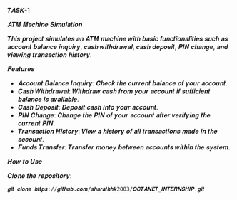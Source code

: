 𝑻𝑨𝑺𝑲-1

𝑨𝑻𝑴 𝑴𝒂𝒄𝒉𝒊𝒏𝒆 𝑺𝒊𝒎𝒖𝒍𝒂𝒕𝒊𝒐𝒏

𝑻𝒉𝒊𝒔 𝒑𝒓𝒐𝒋𝒆𝒄𝒕 𝒔𝒊𝒎𝒖𝒍𝒂𝒕𝒆𝒔 𝒂𝒏 𝑨𝑻𝑴 𝒎𝒂𝒄𝒉𝒊𝒏𝒆 𝒘𝒊𝒕𝒉 𝒃𝒂𝒔𝒊𝒄 𝒇𝒖𝒏𝒄𝒕𝒊𝒐𝒏𝒂𝒍𝒊𝒕𝒊𝒆𝒔 𝒔𝒖𝒄𝒉 𝒂𝒔 𝒂𝒄𝒄𝒐𝒖𝒏𝒕 𝒃𝒂𝒍𝒂𝒏𝒄𝒆 𝒊𝒏𝒒𝒖𝒊𝒓𝒚, 𝒄𝒂𝒔𝒉 𝒘𝒊𝒕𝒉𝒅𝒓𝒂𝒘𝒂𝒍, 𝒄𝒂𝒔𝒉 𝒅𝒆𝒑𝒐𝒔𝒊𝒕, 𝑷𝑰𝑵 𝒄𝒉𝒂𝒏𝒈𝒆, 𝒂𝒏𝒅 𝒗𝒊𝒆𝒘𝒊𝒏𝒈 𝒕𝒓𝒂𝒏𝒔𝒂𝒄𝒕𝒊𝒐𝒏 𝒉𝒊𝒔𝒕𝒐𝒓𝒚.

 𝑭𝒆𝒂𝒕𝒖𝒓𝒆𝒔

- 𝑨𝒄𝒄𝒐𝒖𝒏𝒕 𝑩𝒂𝒍𝒂𝒏𝒄𝒆 𝑰𝒏𝒒𝒖𝒊𝒓𝒚: 
  𝑪𝒉𝒆𝒄𝒌 𝒕𝒉𝒆 𝒄𝒖𝒓𝒓𝒆𝒏𝒕 𝒃𝒂𝒍𝒂𝒏𝒄𝒆 𝒐𝒇 𝒚𝒐𝒖𝒓 𝒂𝒄𝒄𝒐𝒖𝒏𝒕.
- 𝑪𝒂𝒔𝒉 𝑾𝒊𝒕𝒉𝒅𝒓𝒂𝒘𝒂𝒍: 
  𝑾𝒊𝒕𝒉𝒅𝒓𝒂𝒘 𝒄𝒂𝒔𝒉 𝒇𝒓𝒐𝒎 𝒚𝒐𝒖𝒓 𝒂𝒄𝒄𝒐𝒖𝒏𝒕 𝒊𝒇 𝒔𝒖𝒇𝒇𝒊𝒄𝒊𝒆𝒏𝒕 𝒃𝒂𝒍𝒂𝒏𝒄𝒆 𝒊𝒔 
  𝒂𝒗𝒂𝒊𝒍𝒂𝒃𝒍𝒆.
- 𝑪𝒂𝒔𝒉 𝑫𝒆𝒑𝒐𝒔𝒊𝒕:
  𝑫𝒆𝒑𝒐𝒔𝒊𝒕 𝒄𝒂𝒔𝒉 𝒊𝒏𝒕𝒐 𝒚𝒐𝒖𝒓 𝒂𝒄𝒄𝒐𝒖𝒏𝒕.
- 𝑷𝑰𝑵 𝑪𝒉𝒂𝒏𝒈𝒆: 
  𝑪𝒉𝒂𝒏𝒈𝒆 𝒕𝒉𝒆 𝑷𝑰𝑵 𝒐𝒇 𝒚𝒐𝒖𝒓 𝒂𝒄𝒄𝒐𝒖𝒏𝒕 𝒂𝒇𝒕𝒆𝒓 𝒗𝒆𝒓𝒊𝒇𝒚𝒊𝒏𝒈 𝒕𝒉𝒆 𝒄𝒖𝒓𝒓𝒆𝒏𝒕 
  𝑷𝑰𝑵.
- 𝑻𝒓𝒂𝒏𝒔𝒂𝒄𝒕𝒊𝒐𝒏 𝑯𝒊𝒔𝒕𝒐𝒓𝒚: 
  𝑽𝒊𝒆𝒘 𝒂 𝒉𝒊𝒔𝒕𝒐𝒓𝒚 𝒐𝒇 𝒂𝒍𝒍 𝒕𝒓𝒂𝒏𝒔𝒂𝒄𝒕𝒊𝒐𝒏𝒔 𝒎𝒂𝒅𝒆 𝒊𝒏 𝒕𝒉𝒆 𝒂𝒄𝒄𝒐𝒖𝒏𝒕.
- 𝑭𝒖𝒏𝒅𝒔 𝑻𝒓𝒂𝒏𝒔𝒇𝒆𝒓: 
  𝑻𝒓𝒂𝒏𝒔𝒇𝒆𝒓 𝒎𝒐𝒏𝒆𝒚 𝒃𝒆𝒕𝒘𝒆𝒆𝒏 𝒂𝒄𝒄𝒐𝒖𝒏𝒕𝒔 𝒘𝒊𝒕𝒉𝒊𝒏 𝒕𝒉𝒆 𝒔𝒚𝒔𝒕𝒆𝒎.

 𝑯𝒐𝒘 𝒕𝒐 𝑼𝒔𝒆

 𝑪𝒍𝒐𝒏𝒆 𝒕𝒉𝒆 𝒓𝒆𝒑𝒐𝒔𝒊𝒕𝒐𝒓𝒚:
   ```𝒃𝒂𝒔𝒉
   𝒈𝒊𝒕 𝒄𝒍𝒐𝒏𝒆 𝒉𝒕𝒕𝒑𝒔://𝒈𝒊𝒕𝒉𝒖𝒃.𝒄𝒐𝒎/𝒔𝒉𝒂𝒓𝒂𝒕𝒉𝒉𝒌2003/𝑶𝑪𝑻𝑨𝑵𝑬𝑻_𝑰𝑵𝑻𝑬𝑹𝑵𝑺𝑯𝑰𝑷.𝒈𝒊𝒕
